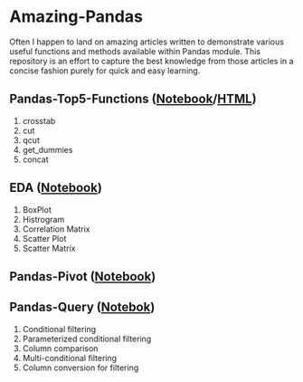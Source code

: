 # Amazing-Pandas

Often I happen to land on amazing articles written to demonstrate various useful functions and methods available within Pandas module. This repository is an effort to capture the best knowledge from those articles in a concise fashion purely for quick and easy learning. 


## Pandas-Top5-Functions ([Notebook](https://github.com/AD1985/Amazing-Pandas/blob/master/Pandas-Top5-Functions.ipynb)/[HTML](https://github.com/AD1985/Amazing-Pandas/blob/master/Pandas-Top5-Functions.html))
1. crosstab
2. cut
3. qcut
4. get_dummies
5. concat

## EDA ([Notebook](https://github.com/AD1985/Amazing-Pandas/blob/master/EDA.ipynb))
1. BoxPlot
2. Histrogram
3. Correlation Matrix
4. Scatter Plot
5. Scatter Matrix

## Pandas-Pivot ([Notebook](https://github.com/AD1985/Amazing-Pandas/blob/master/Pandas-Pivot.ipynb))

## Pandas-Query ([Notebok](https://github.com/AD1985/Amazing-Pandas/blob/master/Pandas-Query.ipynb))
1. Conditional filtering
2. Parameterized conditional filtering
3. Column comparison
4. Multi-conditional filtering
5. Column conversion for filtering
